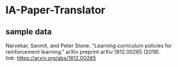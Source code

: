 # IA-Paper-Translator

## sample data
Narvekar, Sanmit, and Peter Stone. "Learning curriculum policies for reinforcement learning." arXiv preprint arXiv:1812.00285 (2018).  
link: https://arxiv.org/abs/1812.00285

